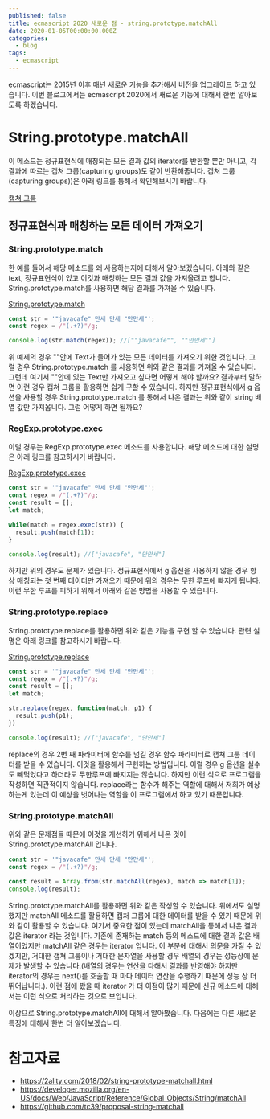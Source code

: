```yaml
---
published: false
title: ecmascript 2020 새로운 점 - string.prototype.matchAll
date: 2020-01-05T00:00:00.000Z
categories:
  - blog
tags:
  - ecmascript
---
```

ecmascript는 2015년 이후 매년 새로운 기능을 추가해서 버전을 업그레이드 하고 있습니다. 이번 블로그에서는 ecmascript 2020에서 새로운 기능에 대해서 한번 알아보도록 하겠습니다.

# String.prototype.matchAll

이 메소드는 정규표현식에 매칭되는 모든 결과 값의 iterator를 반환할 뿐만 아니고, 각 결과에 따르는 캡쳐 그룹(capturing groups)도 같이 반환해줍니다. 갭쳐 그룹(capturing groups))은 아래 링크를 통해서 확인해보시기 바랍니다.

[캡쳐 그룹](https://javascript.info/regexp-groups "캡쳐 그룹")

## 정규표현식과 매칭하는 모든 데이터 가져오기

### String.prototype.match

한 예를 들어서 해당 메소드를 왜 사용하는지에 대해서 알아보겠습니다. 아래와 같은 text, 정규표현식이 있고 이것과 매칭하는 모든 결과 값을 가져올려고 합니다. String.prototype.match를 사용하면 해당 결과를 가져올 수 있습니다.

[String.prototype.match](https://developer.mozilla.org/ko/docs/Web/JavaScript/Reference/Global_Objects/String/match)

```javascript
const str = '"javacafe" 만세 만세 "만만세"';
const regex = /"(.+?)"/g;

console.log(str.match(regex)); //[""javacafe"", ""만만세""]
```

위 예제의 경우 ""안에 Text가 들어가 있는 모든 데이터를 가져오기 위한 것입니다. 그럴 경우 String.prototype.match 를 사용하면 위와 같은 결과를 가져올 수 있습니다. 그런데 여기서 ""안에 있는 Text만 가져오고 싶다면 어떻게 해야 할까요? 결과부터 말하면 이런 경우 캡쳐 그룹을 활용하면 쉽게 구할 수 있습니다. 하지만 정규표현식에서 g 옵션을 사용할 경우 String.prototype.match 를 통해서 나온 결과는 위와 같이 string 배열 값만 가져옵니다. 그럼 어떻게 하면 될까요?

### RegExp.prototype.exec

이럴 경우는 RegExp.prototype.exec 메소드를 사용합니다. 해당 메소드에 대한 설명은 아래 링크를 참고하시기 바랍니다.

[RegExp.prototype.exec](https://developer.mozilla.org/ko/docs/Web/JavaScript/Reference/Global_Objects/RegExp/exec)

```javascript
const str = '"javacafe" 만세 만세 "만만세"';
const regex = /"(.+?)"/g;
const result = [];
let match;

while(match = regex.exec(str)) {
  result.push(match[1]);
}

console.log(result); //["javacafe", "만만세"]
```

하지만 위의 경우도 문제가 있습니다. 정규표현식에서 g 옵션을 사용하지 않을 경우 항상 매칭되는 첫 번째 데이터만 가져오기 때문에 위의 경우는 무한 루프에 빠지게 됩니다. 이런 무한 루프를 피하기 위해서 아래와 같은 방법을 사용할 수 있습니다.

### String.prototype.replace

String.prototype.replace를 활용하면 위와 같은 기능을 구현 할 수 있습니다. 관련 설명은 아래 링크를 참고하시기 바랍니다.

[String.prototype.replace](https://developer.mozilla.org/ko/docs/Web/JavaScript/Reference/Global_Objects/String/replace)

```javascript
const str = '"javacafe" 만세 만세 "만만세"';
const regex = /"(.+?)"/g;
const result = [];
let match;

str.replace(regex, function(match, p1) {
  result.push(p1);
})

console.log(result); //["javacafe", "만만세"]
```
replace의 경우 2번 째 파라미터에 함수를 넘길 경우 함수 파라미터로 캡쳐 그룹 데이터를 받을 수 있습니다. 이것을 활용해서 구현하는 방법입니다.
이럴 경우 g 옵션을 실수도 빼먹었다고 하더라도 무한루프에 빠지지는 않습니다. 하지만 이런 식으로 프로그램을 작성하면 직관적이지 않습니다. replace라는 함수가 해주는 역할에 대해서 저희가 예상하는게 있는데 이 예상을 벗어나는 역할을 이 프로그램에서 하고 있기 때문입니다. 

### String.prototype.matchAll

위와 같은 문제점들 때문에 이것을 개선하기 위해서 나온 것이 String.prototype.matchAll 입니다.

```javascript
const str = '"javacafe" 만세 만세 "만만세"';
const regex = /"(.+?)"/g;

const result = Array.from(str.matchAll(regex), match => match[1]);
console.log(result);
```

String.prototype.matchAll를 활용하면 위와 같은 작성할 수 있습니다. 위에서도 설명했지만 matchAll 메소드를 활용하면 캡처 그룹에 대한 데이터를 받을 수 있기 때문에 위와 같이 활용할 수 있습니다. 여기서 중요한 점이 있는데 matchAll을 통해서 나온 결과 값은 iterator 라는 것입니다. 기존에 존재하는 match 등의 메소드에 대한 결과 값은 배열이었지만 matchAll 같은 경우는 iterator 입니다. 이 부분에 대해서 의문을 가질 수 있겠지만, 거대한 갭쳐 그룹이나 거대한 문자열을 사용할 경우 배열의 경우는 성능상에 문제가 발생할 수 있습니다.(배열의 경우는 연산을 다해서 결과를 반영해야 하지만 iterator의 경우는 next()를 호출할 때 마다 데이터 연산을 수행하기 때문에 성능 상 더 뛰어납니다.). 이런 점에 봤을 때 iterator 가 더 이점이 많기 때문에 신규 메소드에 대해서는 이런 식으로 처리하는 것으로 보입니다.

이상으로 String.prototype.matchAll에 대해서 알아봤습니다. 다음에는 다른 새로운 특징에 대해서 한번 더 알아보겠습니다.

# 참고자료

* https://2ality.com/2018/02/string-prototype-matchall.html
* https://developer.mozilla.org/en-US/docs/Web/JavaScript/Reference/Global_Objects/String/matchAll
* https://github.com/tc39/proposal-string-matchall


